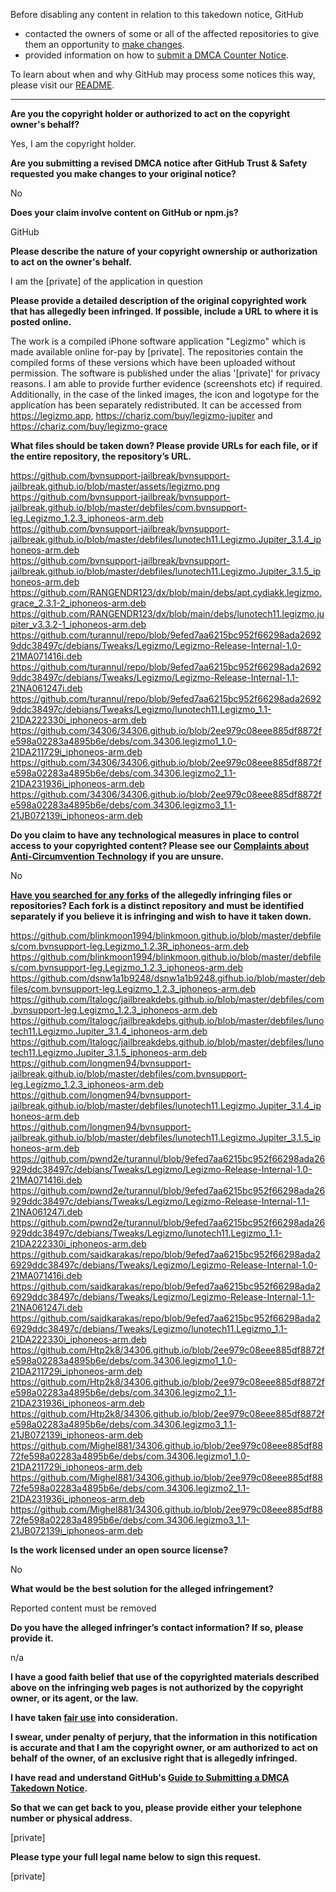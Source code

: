 Before disabling any content in relation to this takedown notice, GitHub
- contacted the owners of some or all of the affected repositories to give them an opportunity to [make changes](https://docs.github.com/en/github/site-policy/dmca-takedown-policy#a-how-does-this-actually-work).
- provided information on how to [submit a DMCA Counter Notice](https://docs.github.com/en/articles/guide-to-submitting-a-dmca-counter-notice).

To learn about when and why GitHub may process some notices this way, please visit our [README](https://github.com/github/dmca/blob/master/README.md#anatomy-of-a-takedown-notice).

---

**Are you the copyright holder or authorized to act on the copyright owner's behalf?**  
  
Yes, I am the copyright holder.  
  
**Are you submitting a revised DMCA notice after GitHub Trust & Safety requested you make changes to your original notice?**  
  
No  
  
**Does your claim involve content on GitHub or npm.js?**  
  
GitHub  
  
**Please describe the nature of your copyright ownership or authorization to act on the owner's behalf.**  
  
I am the [private] of the application in question  
  
**Please provide a detailed description of the original copyrighted work that has allegedly been infringed. If possible, include a URL to where it is posted online.**  
  
The work is a compiled iPhone software application "Legizmo" which is made available online for-pay by [private]. The repositories contain the compiled forms of these versions which have been uploaded without permission. The software is published under the alias '[private]' for privacy reasons. I am able to provide further evidence (screenshots etc) if required. Additionally, in the case of the linked images, the icon and logotype for the application has been separately redistributed. It can be accessed from https://legizmo.app, https://chariz.com/buy/legizmo-jupiter and https://chariz.com/buy/legizmo-grace  
  
**What files should be taken down? Please provide URLs for each file, or if the entire repository, the repository’s URL.**  
  
https://github.com/bvnsupport-jailbreak/bvnsupport-jailbreak.github.io/blob/master/assets/legizmo.png  
https://github.com/bvnsupport-jailbreak/bvnsupport-jailbreak.github.io/blob/master/debfiles/com.bvnsupport-leg.Legizmo_1.2.3_iphoneos-arm.deb  
https://github.com/bvnsupport-jailbreak/bvnsupport-jailbreak.github.io/blob/master/debfiles/lunotech11.Legizmo.Jupiter_3.1.4_iphoneos-arm.deb  
https://github.com/bvnsupport-jailbreak/bvnsupport-jailbreak.github.io/blob/master/debfiles/lunotech11.Legizmo.Jupiter_3.1.5_iphoneos-arm.deb  
https://github.com/RANGENDR123/dx/blob/main/debs/apt.cydiakk.legizmo.grace_2.3.1-2_iphoneos-arm.deb  
https://github.com/RANGENDR123/dx/blob/main/debs/lunotech11.legizmo.jupiter_v3.3.2-1_iphoneos-arm.deb  
https://github.com/turannul/repo/blob/9efed7aa6215bc952f66298ada26929ddc38497c/debians/Tweaks/Legizmo/Legizmo-Release-Internal-1.0-21MA071416i.deb  
https://github.com/turannul/repo/blob/9efed7aa6215bc952f66298ada26929ddc38497c/debians/Tweaks/Legizmo/Legizmo-Release-Internal-1.1-21NA061247i.deb  
https://github.com/turannul/repo/blob/9efed7aa6215bc952f66298ada26929ddc38497c/debians/Tweaks/Legizmo/lunotech11.Legizmo_1.1-21DA222330i_iphoneos-arm.deb  
https://github.com/34306/34306.github.io/blob/2ee979c08eee885df8872fe598a02283a4895b6e/debs/com.34306.legizmo1_1.0-21DA211729i_iphoneos-arm.deb  
https://github.com/34306/34306.github.io/blob/2ee979c08eee885df8872fe598a02283a4895b6e/debs/com.34306.legizmo2_1.1-21DA231936i_iphoneos-arm.deb  
https://github.com/34306/34306.github.io/blob/2ee979c08eee885df8872fe598a02283a4895b6e/debs/com.34306.legizmo3_1.1-21JB072139i_iphoneos-arm.deb  
  
**Do you claim to have any technological measures in place to control access to your copyrighted content? Please see our <a href="https://docs.github.com/articles/guide-to-submitting-a-dmca-takedown-notice#complaints-about-anti-circumvention-technology">Complaints about Anti-Circumvention Technology</a> if you are unsure.**  
  
No  
  
**<a href="https://docs.github.com/articles/dmca-takedown-policy#b-what-about-forks-or-whats-a-fork">Have you searched for any forks</a> of the allegedly infringing files or repositories? Each fork is a distinct repository and must be identified separately if you believe it is infringing and wish to have it taken down.**  
  
https://github.com/blinkmoon1994/blinkmoon.github.io/blob/master/debfiles/com.bvnsupport-leg.Legizmo_1.2.3R_iphoneos-arm.deb  
https://github.com/blinkmoon1994/blinkmoon.github.io/blob/master/debfiles/com.bvnsupport-leg.Legizmo_1.2.3_iphoneos-arm.deb  
https://github.com/dsnw1a1b9248/dsnw1a1b9248.gifhub.io/blob/master/debfiles/com.bvnsupport-leg.Legizmo_1.2.3_iphoneos-arm.deb  
https://github.com/Italogc/jailbreakdebs.github.io/blob/master/debfiles/com.bvnsupport-leg.Legizmo_1.2.3_iphoneos-arm.deb  
https://github.com/Italogc/jailbreakdebs.github.io/blob/master/debfiles/lunotech11.Legizmo.Jupiter_3.1.4_iphoneos-arm.deb  
https://github.com/Italogc/jailbreakdebs.github.io/blob/master/debfiles/lunotech11.Legizmo.Jupiter_3.1.5_iphoneos-arm.deb  
https://github.com/longmen94/bvnsupport-jailbreak.github.io/blob/master/debfiles/com.bvnsupport-leg.Legizmo_1.2.3_iphoneos-arm.deb  
https://github.com/longmen94/bvnsupport-jailbreak.github.io/blob/master/debfiles/lunotech11.Legizmo.Jupiter_3.1.4_iphoneos-arm.deb  
https://github.com/longmen94/bvnsupport-jailbreak.github.io/blob/master/debfiles/lunotech11.Legizmo.Jupiter_3.1.5_iphoneos-arm.deb  
https://github.com/pwnd2e/turannul/blob/9efed7aa6215bc952f66298ada26929ddc38497c/debians/Tweaks/Legizmo/Legizmo-Release-Internal-1.0-21MA071416i.deb  
https://github.com/pwnd2e/turannul/blob/9efed7aa6215bc952f66298ada26929ddc38497c/debians/Tweaks/Legizmo/Legizmo-Release-Internal-1.1-21NA061247i.deb  
https://github.com/pwnd2e/turannul/blob/9efed7aa6215bc952f66298ada26929ddc38497c/debians/Tweaks/Legizmo/lunotech11.Legizmo_1.1-21DA222330i_iphoneos-arm.deb  
https://github.com/saidkarakas/repo/blob/9efed7aa6215bc952f66298ada26929ddc38497c/debians/Tweaks/Legizmo/Legizmo-Release-Internal-1.0-21MA071416i.deb  
https://github.com/saidkarakas/repo/blob/9efed7aa6215bc952f66298ada26929ddc38497c/debians/Tweaks/Legizmo/Legizmo-Release-Internal-1.1-21NA061247i.deb  
https://github.com/saidkarakas/repo/blob/9efed7aa6215bc952f66298ada26929ddc38497c/debians/Tweaks/Legizmo/lunotech11.Legizmo_1.1-21DA222330i_iphoneos-arm.deb  
https://github.com/Htp2k8/34306.github.io/blob/2ee979c08eee885df8872fe598a02283a4895b6e/debs/com.34306.legizmo1_1.0-21DA211729i_iphoneos-arm.deb  
https://github.com/Htp2k8/34306.github.io/blob/2ee979c08eee885df8872fe598a02283a4895b6e/debs/com.34306.legizmo2_1.1-21DA231936i_iphoneos-arm.deb  
https://github.com/Htp2k8/34306.github.io/blob/2ee979c08eee885df8872fe598a02283a4895b6e/debs/com.34306.legizmo3_1.1-21JB072139i_iphoneos-arm.deb  
https://github.com/Mighel881/34306.github.io/blob/2ee979c08eee885df8872fe598a02283a4895b6e/debs/com.34306.legizmo1_1.0-21DA211729i_iphoneos-arm.deb  
https://github.com/Mighel881/34306.github.io/blob/2ee979c08eee885df8872fe598a02283a4895b6e/debs/com.34306.legizmo2_1.1-21DA231936i_iphoneos-arm.deb  
https://github.com/Mighel881/34306.github.io/blob/2ee979c08eee885df8872fe598a02283a4895b6e/debs/com.34306.legizmo3_1.1-21JB072139i_iphoneos-arm.deb  
  
**Is the work licensed under an open source license?**  
  
No  
  
**What would be the best solution for the alleged infringement?**  
  
Reported content must be removed  
  
**Do you have the alleged infringer’s contact information? If so, please provide it.**  
  
n/a  
  
**I have a good faith belief that use of the copyrighted materials described above on the infringing web pages is not authorized by the copyright owner, or its agent, or the law.**  
  
**I have taken <a href="https://www.lumendatabase.org/topics/22">fair use</a> into consideration.**  
  
**I swear, under penalty of perjury, that the information in this notification is accurate and that I am the copyright owner, or am authorized to act on behalf of the owner, of an exclusive right that is allegedly infringed.**  
  
**I have read and understand GitHub's <a href="https://docs.github.com/articles/guide-to-submitting-a-dmca-takedown-notice/">Guide to Submitting a DMCA Takedown Notice</a>.**  
  
**So that we can get back to you, please provide either your telephone number or physical address.**  
  
[private]
  
**Please type your full legal name below to sign this request.**  
  
[private]
